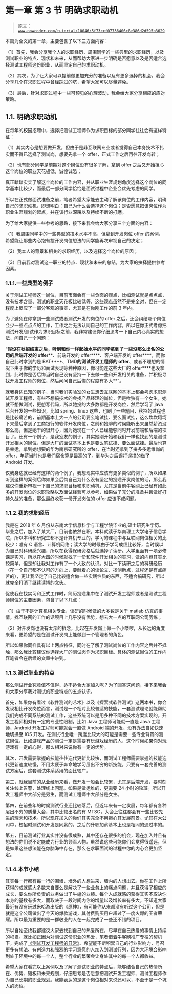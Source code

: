 # 第一章 第 3 节 明确求职动机

> 原文：[`www.nowcoder.com/tutorial/10046/5f73ccf07736406c8e386d2d595b3629`](https://www.nowcoder.com/tutorial/10046/5f73ccf07736406c8e386d2d595b3629)

本篇为全文的第一章，主要包含了以下三方面内容：

（1）首先，我会分享我个人的求职经历、周围同学的一些典型的求职经历，以及测试职业的特点、现状和未来，从而帮助大家进一步明确是否愿意以及是否适合选择测试工程师这份职业，从而坚定自己的求职动机。

（2）其次，为了让大家可以提前做更加充分的准备以及有更多选择的机会，我会分享几个在求职过程中曾经踩过的坑，希望大家可以尽量避免。

（3）最后，针对求职过程中一些可预见的心理波动，我会给大家分享相应的应对策略。

## 1.1\. 明确求职动机

在每年的校园招聘中，选择把测试工程师作为求职目标的部分同学往往会有这样特征：

（1）其实内心是想要做开发，但由于是非互联网专业或者觉得自己本身技术不扎实而不得已选择了测试岗，想要先拿一个 offer，正式工作之后再往开发岗转；

（2）也有部分同学是前期对这个岗位没有很多了解，拿到 offer 之后又开始担心这个岗位的职业天花板低，诚惶诚恐；

真正踏踏实实了解这个岗位的工作内容，并从职业生涯规划角度选择这个岗位的同学基本比较少，而最后一部分同学恰恰是面试过程中企业会优先考虑的同学。

所以在正式做面试准备之前，笔者希望大家能去主动了解该岗位的工作内容，明确自己的求职动机，即想明白：自己为什么会选择这个岗位；是否愿意把该岗位作为职业生涯规划的起点，并在该行业深耕以及持续不断的打磨。

为了给大家提供一些参考的思路，接下来我会给大家分享三个方面的内容：

（1）我周围同学中的一些典型的技术水平不高，但拿到开发岗位 offer 的案例，希望能让那些内心抱有投开发岗位想法的同学能再次审视自己的决定；

（2）我本人的背景和相关的求职经历，以及选择这个岗位的原因；

（3）目前我对测试这一职业的特点、现状和未来的总结，为大家的抉择提供参考因素。

### 1.1.1.一些典型的例子

关于测试工程师这一岗位，目前市面会有一些负面的观点，比如测试就是点点点，没有技术含量、测试的职业天花板比较低等，这些观点虽然不是完全对，但在一定程度上反应了一部分客观的事实，尤其是在你刚工作的前 3 年内。

为了避免在你拿到一些测试或者测试开发的岗位的 offer 之后，还会纠结哪个岗位会少一些点点点的工作，工作之后无法认同自己的工作内容，所以在你正式考虑把测试开发/测试作为求职目标之前，我非常建议你仔细思考一下自己内心真实的想法，问自己一个问题：

“**假设在秋招结束之后，听到和你一样起始水平的同学拿到了一些没那么出名的公司的后端开发的 offer****、前端开发的 offer****、客户端开发的 offer****，而你自己此时拿到的是 BAT****、TMD****的测试开发工程师的 offer****、或者不理想的情况下由于你的学历和面试表现等种种原因，你可能连这些大厂的 offer****也没拿到，此时你是否后悔当时自己没有坚持一下去做一些和开发相关的准备，并积极寻找开发工程师的岗位，然后问问自己后悔的程度有多大**”。

就我身边已知的例子，当时我们实验室的女生想去互联网的基本上都会考虑求职测试开发工程师，有些不想搞技术的会找产品经理的岗位，但是唯独有一个女生，她就不想做测试，更想写代码，所以她投的大多数都是开发岗位，然后学习了 java 后台开发的一些知识，比如 spring、linux 这些，也刷了一些题目，秋招的过程也是比较痛苦的，前期基本上大一点的公司要么笔试挂、要么面试挂，这么坎坎坷坷下来最后拿到了工商银行的软件开发岗位，之前和她聊的时候能听出来虽然薪资没那么高，但是她干的很开心，因为她现在一个人已经能够同时开发前端和后端的项目了。还有一个例子，是我室友的例子，其实她刚开始和我们一样也找到的是测试开发相关的岗位，但是大厂的面试基本上也是要么笔试挂、要么面试挂。最后也算是幸运，拿到她想要的华为南京研究所的 offer，在当时还拿到了拼多多运维岗的 offer，年薪当时也是我们宿舍算是最高的了。到华为之后误打误撞的做了 Android 开发。

仅我身边就已经有这样的两个例子，我想现实中应该有更多类似的例子，所以如果听到这样的案例后你如果会后悔自己为什么没有坚定的投递开发岗位的话，那么我建议你重新审视一下自己的求职目标和求职动机，尤其是当前牛客网上已经有如此多的开发岗位的求职攻略以及面试经验可以参考，如果做了充分的准备并且做好打持久战的准备，那么最终收获一份开发岗位的 offer 应该不成问题。

### 1.1.2.我的求职经历

我是在 2018 年 6 月份从东南大学信息科学与工程学院毕业的,硕士研究生学历。毕业之后，加入了某大厂，目前也依然在职。本科就读于华南理工大学电子信息学院，所以本科和研究生都不是计算机专业的。学习的课程中与互联网岗位相关的比较少：唯有 C 语言、计算机网络；读大学的时候由于学习成绩比较好，当时误以为自己对科研感兴趣，所以在获得保研资格后就选择了读研。大学里面有一项必修课是实习，所以在大四的时候就找了一份和软件开发相关的实习，做的内容其实比较简单，但是却让我对工作有了一个大致的认识。对比一下读研之后的科研经历（在一个自己都不认可的方向上，要耐着心的读论文、找创新点，过程还是有点痛苦的），更让我坚定了自己比较适合做一些实践性质的东西，不适合搞研究，所以就完全打消了继续读博的念头。

促使我在找实习和正式工作时，简历投递集中在了测试开发工程师或者是测试工程师岗位的主要因素，包含了以下几点：

（1）由于不是计算机相关专业，读研的时候做的大多数是关于 matlab 仿真的事情，找互联网的工作的话项目上几乎没有优势，想去大一点的互联网公司历练；

（2）对开发岗也没有太深的执念，比起在开发岗上做一个小喽啰，从长远的角度来看，更希望的是在测试开发岗上能做到一个管理者的角色。

所以如果你同样具有以上两点特征，同时在了解了测试岗位的工作内容之后并不抵触，那么我比较建议你选择大厂的测试岗作为求职目标。具体的测试岗位的工作内容笔者会在后续的文章中讲到。

### 1.1.3.测试职业的特点

那么测试行业究竟值不值得、适不适合大家加入呢？为了回答这问题，接下来我会和大家分享我对测试的职业特点的五点认识。

首先，如果你有看过《软件测试的艺术》以及《探索式软件测试》这两本书，你会发现相比开发岗位而言，测试是一个相对比较普适的技能，一套测试理论就能帮助我们完成不同系统的测试工作，这些系统可以是用多种不同的技术方案实现的。开发工程师相对有一定的专业性限制，比如 Java 工程师可能就一直是 Java 工程师，Android 开发工程师可能就会一直做 Android 端的开发，没有办法自如快速地切换至 IOS 开发。在测试行业唯一跨度比较大的可能是需要一些专业背景的测试岗位，比如游戏产品的测试一定是需要有玩游戏经历的人，这个时候如果你对玩游戏有一定的心得，那么相对来说你有一定的优势。

其次，开发需要掌握的技能往往迭代更新比较快，而测试工程师需要掌握的技能迭代更新速度较慢，不用太疲于奔命地学习层出不穷的新技能，只要有一套完善的测试方案后，这套测试体系适用的面比较广。

第三，就我目前的从业经历来看，做开发一般会比较累，尤其是后端开发，要时刻关注线上告警，处理线上问题。如果是做运维的，更需要 24 小时的轮班。所以开发工程师中大部分是男生，而测试工程师中大部分是女生。

第四，在前些年的时候测试行业还比较落后，但近年来有一定发展，每年都有各种层出不穷的质量大会，其中比较出名的有 MTSC，大会上往往都会有一些比较先进的理念和技术。所以现在加入的你们其实完全不用担心其发展前景。尤其在大公司中，校招时测试和开发是同薪的，之后的升职加薪基本上也是相同的通过率的。

第五，目前测试行业其实并没有很成熟，其中还存在很多的机会，现在加入并且有想法的你们说不定能成为行业的领军人物。虽然说这些可能你们会觉得很遥远，但是如果这些想法能在你脑海中存在，那么在求职面试的过程中你的内心会更加坚定。

### 1.1.4.本节小结

其实每一行都有每一行的围墙，墙外的人想进来，墙内的人想出去。你在工作上所获得的成就感大多数来自要么是解决了一些业务上的痛点问题，并且获得了相应的成长，要么你所负责的业务做出了牛逼的业绩。每个人成就感的获得其实不取决你本身的基数有多大，而取决于一段时间内你的增量以及增长率有多大。不知道大家最近有没有玩过米哈游出版的《原神》，有可能你从来都没有听过这个公司，但是就是这个公司做出了今天的爆款游戏，其付费购买用户超过了一度火爆的王者荣耀。所以最为重要的是一群敬业的人在一起完成了一些还不错的项目。

所以自始至终我都建议大家去找到自己的热爱所在，尽早在自己热爱的事情上持续的积累。就比如正因为对测试这份职业的热爱，笔者借着牛客网推广专栏的契机下，完成了[《测试开发工程师的日常》](https://blog.nowcoder.net/zhuanlan/G09obj)、希望能不断积累自己的行业影响力，号召更多有想法、有创造力和强烈的学习意愿的人加入到测试行列，因为大环境会影响到处于环境中的每一个人，整个行业的繁荣会让身处其中的每一个人都收益。

希望大家在看完以上案例以及了解了测试职业的特点后，能够结合自己的热情所在、优势、短板和未来规划，仔细思考是否愿意把测试开发工程师、测试工程师作为自己长期的职业规划。我能表达的是这个岗位相对来说还可以，不至于是一个坑人的岗位。